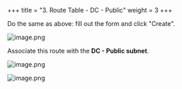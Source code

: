 +++
title = "3. Route Table - DC - Public"
weight = 3
+++


Do the same as above: fill out the form and click "Create".


![image.png](/images/004-iv-setup-vpc-dc-resources/16-859956-image.png)


Associate this route with the **DC - Public subnet**.


![image.png](/images/004-iv-setup-vpc-dc-resources/16-180398-image.png)


![image.png](/images/004-iv-setup-vpc-dc-resources/16-675669-image.png)


